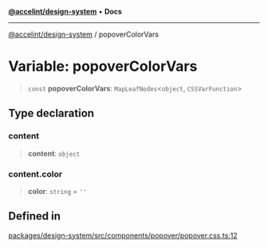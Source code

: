 [**@accelint/design-system**](../README.md) • **Docs**

***

[@accelint/design-system](../README.md) / popoverColorVars

# Variable: popoverColorVars

> `const` **popoverColorVars**: `MapLeafNodes`\<`object`, `CSSVarFunction`\>

## Type declaration

### content

> **content**: `object`

### content.color

> **color**: `string` = `''`

## Defined in

[packages/design-system/src/components/popover/popover.css.ts:12](https://github.com/gohypergiant/standard-toolkit/blob/258694cea8ed8bbd956b3cf5da47c2c9debcf127/packages/design-system/src/components/popover/popover.css.ts#L12)

